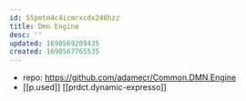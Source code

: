 ```yaml
---
id: 55pmtm4c4icmrxcdx246hzz
title: Dmn Engine
desc: ''
updated: 1690569209435
created: 1690567765535
---
```


- repo: https://github.com/adamecr/Common.DMN.Engine
- [[p.used]] [[prdct.dynamic-expresso]]